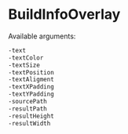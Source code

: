 BuildInfoOverlay
================

Available arguments:
```bash
-text
-textColor
-textSize
-textPosition
-textAligment
-textXPadding
-textYPadding
-sourcePath
-resultPath
-resultHeight
-resultWidth
```
